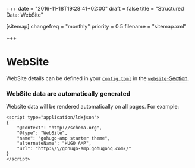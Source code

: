 +++
date = "2016-11-18T19:28:41+02:00"
draft = false
title = "Structured Data: WebSite"

[sitemap]
  changefreq = "monthly"
  priority = 0.5
  filename = "sitemap.xml"
  
+++

# WebSite

WebSite details can be defined in your [`config.toml`](/config/) in the [`website`-Section](/config/schema-website).

### WebSite data are automatically generated

Website data will be rendered automatically on all pages. For example:

```javsacript
<script type="application/ld+json">
{
    "@context": "http://schema.org",
    "@type": "WebSite",
    "name": "gohugo-amp starter theme",
    "alternateName": "HUGO AMP",
    "url": "http:\/\/gohugo-amp.gohugohq.com\/"
}
</script>
```